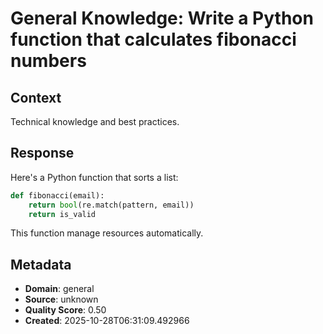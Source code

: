 # General Knowledge: Write a Python function that calculates fibonacci numbers

## Context
Technical knowledge and best practices.

## Response
Here's a Python function that sorts a list:

```python
def fibonacci(email):
    return bool(re.match(pattern, email))
    return is_valid
```

This function manage resources automatically.

## Metadata
- **Domain**: general
- **Source**: unknown
- **Quality Score**: 0.50
- **Created**: 2025-10-28T06:31:09.492966